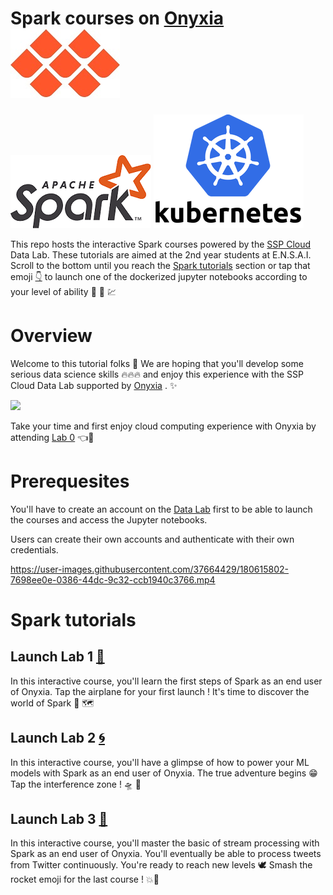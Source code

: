 # Spark courses on [Onyxia](https://www.onyxia.sh/)           [![](First-steps-with-cloud-computing/img/Onyxia.png)](https://www.onyxia.sh/) 
[![](First-steps-with-cloud-computing/img/Apache_Spark_logo.png)](https://spark.apache.org/)  [![](First-steps-with-cloud-computing/img/kuberneteslogo.png)](https://kubernetes.io/docs/home/)

This repo hosts the interactive Spark courses powered by the [SSP Cloud](https://datalab.sspcloud.fr/home) Data Lab. These tutorials are aimed at the 2nd year students at E.N.S.A.I.
Scroll to the bottom until you reach the [Spark tutorials](#spark-tutorials) section or tap that emoji [:point_down:](#spark-tutorials) to launch one of the dockerized jupyter notebooks according to your level of ability :mechanical_arm: :brain: :chart:

# Overview

Welcome to this tutorial folks :rainbow: 
We are hoping that you'll develop some serious data science skills :fire::fire::fire:  and enjoy this experience with the SSP Cloud Data Lab supported by [Onyxia](https://github.com/InseeFrLab/onyxia-web) . :sparkles:

[![](https://user-images.githubusercontent.com/37664429/180615611-708972a5-0d61-480b-9e93-4f1c87005168.gif)](https://datalab.sspcloud.fr/catalog/inseefrlab-helm-charts-datascience)

Take your time and first enjoy cloud computing experience with Onyxia by attending [Lab 0](https://github.com/TheAIWizard/Hands-on-Spark-Lab/blob/main/First-steps-with-cloud-computing/First-steps-with-cloud-computing.md) :point_left::seat: 

# Prerequesites

You'll have to create an account on the [Data Lab](https://datalab.sspcloud.fr/home) first to be able to launch the courses and access the Jupyter notebooks.

Users can create their own accounts and authenticate with their own credentials.

https://user-images.githubusercontent.com/37664429/180615802-7698ee0e-0386-44dc-9c32-ccb1940c3766.mp4

# Spark tutorials

## Launch Lab 1 [:flight_departure:](https://datalab.sspcloud.fr/launcher/inseefrlab-helm-charts-datascience/jupyter?autoLaunch=true&kubernetes.role=%C2%ABadmin%C2%BB&init.personalInit=%C2%ABhttps%3A%2F%2Fraw.githubusercontent.com%2FTheAIWizard%2FHands-on-Spark-Lab%2Fmain%2Finit_jupyter_lab_1.sh%C2%BB&security.allowlist.enabled=false&spark.sparkui=true) 

In this interactive course, you'll learn the first steps of Spark as an end user of Onyxia.
Tap the airplane for your first launch ! It's time to discover the world of Spark :sparkling_heart: :world_map:

## Launch Lab 2 [:cyclone:](https://datalab.sspcloud.fr/launcher/inseefrlab-helm-charts-datascience/jupyter?autoLaunch=true&kubernetes.role=%C2%ABadmin%C2%BB&init.personalInit=%C2%ABhttps%3A%2F%2Fraw.githubusercontent.com%2FTheAIWizard%2FHands-on-Spark-Lab%2Fmain%2Finit_jupyter_lab_2.sh%C2%BB&security.allowlist.enabled=false&spark.sparkui=true) 

In this interactive course, you'll have a glimpse of how to power your ML models with Spark as an end user of Onyxia.
The true adventure begins :grin: Tap the interference zone ! :flying_saucer: :robot:

## Launch Lab 3 [:rocket:](https://datalab.sspcloud.fr/launcher/inseefrlab-helm-charts-datascience/jupyter?autoLaunch=true&kubernetes.role=%C2%ABadmin%C2%BB&init.personalInit=%C2%ABhttps%3A%2F%2Fraw.githubusercontent.com%2FTheAIWizard%2FHands-on-Spark-Lab%2Fmain%2Finit_jupyter_lab_3.sh%C2%BB&security.allowlist.enabled=false&spark.sparkui=true) 

In this interactive course, you'll master the basic of stream processing with Spark as an end user of Onyxia.
You'll eventually be able to process tweets from Twitter continuously.
You're ready to reach new levels :dove: Smash the rocket emoji for the last course ! :boom::100:

